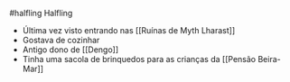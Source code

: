 #halfling 
Halfling

- Última vez visto entrando nas [[Ruínas de Myth Lharast]]
- Gostava de cozinhar
- Antigo dono de [[Dengo]]
- Tinha uma sacola de brinquedos para as crianças da [[Pensão Beira-Mar]]
